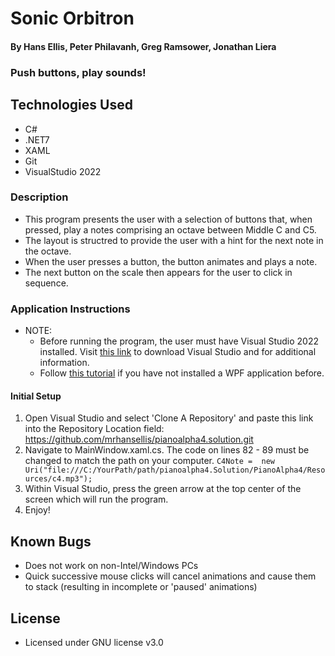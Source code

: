 # Sonic Orbitron

#### By **Hans Ellis, Peter Philavanh, Greg Ramsower, Jonathan Liera**

### Push buttons, play sounds!

## Technologies Used
* C#
* .NET7
* XAML
* Git
* VisualStudio 2022

### Description
* This program presents the user with a selection of buttons that, when pressed, play a notes comprising an octave between Middle C and C5.
* The layout is structred to provide the user with a hint for the next note in the octave.
* When the user presses a button, the button animates and plays a note. 
* The next button on the scale then appears for the user to click in sequence. 

### Application Instructions
* NOTE: 
  - Before running the program, the user must have Visual Studio 2022 installed. Visit [this link](https:https://visualstudio.microsoft.com/vs/) to download Visual Studio and for additional information.
  - Follow [this tutorial](https://learn.microsoft.com/en-us/training/modules/write-your-first-windows10-app/2-writing-wpf-app) if you have not installed a WPF application before.

#### Initial Setup 
1. Open Visual Studio and select 'Clone A Repository' and paste this link into the Repository Location field: https://github.com/mrhansellis/pianoalpha4.solution.git
2. Navigate to MainWindow.xaml.cs. The code on lines 82 - 89 must be changed to match the path on your computer. 
	```C4Note =  new Uri("file:///C:/YourPath/path/pianoalpha4.Solution/PianoAlpha4/Resources/c4.mp3");```
2. Within Visual Studio, press the green arrow at the top center of the screen which will run the program.
3. Enjoy!

## Known Bugs
* Does not work on non-Intel/Windows PCs
* Quick successive mouse clicks will cancel animations and cause them to stack (resulting in incomplete or 'paused' animations)

## License
* Licensed under GNU license v3.0